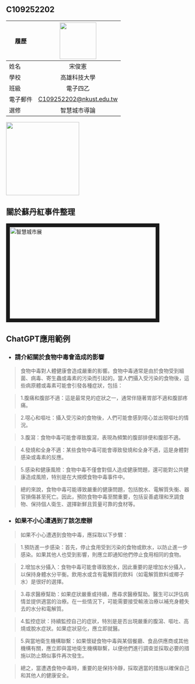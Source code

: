 ## C109252202
|    履歷     | <img src="https://github.com/Agroxty/C109252202/blob/main/11zon_cropped.png" width=100 height=100/>|
| ----------- | :----------------------------:|
| 姓名        | 宋俊憲          |
| 學校        | 高雄科技大學          |
| 班級        | 電子四乙            |
| 電子郵件    | C109252202@nkust.edu.tw     |
| 選修        | 智慧城市導論          |

<img src="https://github.com/Agroxty/C109252202/blob/main/QT5V6IE5A6.png" width="200" height="200">

## 關於蘇丹紅事件整理
<a href="https://www.youtube.com/watch?v=ZdKCoW1I65s&pp=ygUP6JiH5Li557SF5LqL5Lu2" target="_blank"><img src="https://applealmondhome.com/wp-content/uploads/2024/03/1709613144-d0ecf339de58bf254a86684ba0db2547.jpg"
alt="智慧城市展" width="400" height="250" border="10" /></a>

## ChatGPT應用範例
- ### 請介紹關於食物中毒會造成的影響
>食物中毒對人體健康會造成嚴重的影響。食物中毒通常是由於食物受到細菌、病毒、寄生蟲或毒素的污染而引起的。當人們攝入受污染的食物後，這些病原體或毒素可能會引發各種症狀，包括：

>1.腹痛和腹部不適：這是最常見的症狀之一，通常伴隨著胃部不適和腹部疼痛。

>2.噁心和嘔吐：攝入受污染的食物後，人們可能會感到噁心並出現嘔吐的情況。

>3.腹瀉：食物中毒可能會導致腹瀉，表現為頻繁的腹部排便和腹部不適。

>4.發燒和全身不適：某些食物中毒可能會導致發燒和全身不適，這是身體對感染或毒素的反應。

>5.感染和健康風險：食物中毒不僅會對個人造成健康問題，還可能對公共健康造成風險，特別是在大規模食物中毒事件中。

>總的來說，食物中毒可能導致嚴重的健康問題，包括脫水、電解質失衡、器官損傷甚至死亡。因此，預防食物中毒至關重要，包括妥善處理和烹調食物、保持個人衛生、選擇新鮮且質量可靠的食材等。


- ### 如果不小心遭遇到了該怎麼辦
>如果不小心遭遇到食物中毒，應採取以下步驟：

>1.預防進一步感染：首先，停止食用受到污染的食物或飲水，以防止進一步感染。如果其他人也受到影響，則應立即通知他們停止食用相同的食物。

>2.增加水分攝入：食物中毒可能會導致脫水，因此重要的是增加水分攝入，以保持身體水分平衡。飲用水或含有電解質的飲料（如電解質飲料或椰子水）是很好的選擇。

>3.尋求醫療幫助：如果症狀嚴重或持續，應尋求醫療幫助。醫生可以評估病情並提供適當的治療。在一些情況下，可能需要接受輸液治療以補充身體失去的水分和電解質。

>4.監控症狀：持續監控自己的症狀，特別是是否出現嚴重的腹瀉、嘔吐、高燒或脫水症狀。如果症狀惡化，應立即就醫。

>5.與當地衛生機構聯繫：如果懷疑食物中毒與某個餐廳、食品供應商或其他機構有關，應立即與當地衛生機構聯繫，以便他們進行調查並採取必要的措施以防止類似事件再次發生。

>總之，當遭遇食物中毒時，重要的是保持冷靜，採取適當的措施以確保自己和其他人的健康安全。


